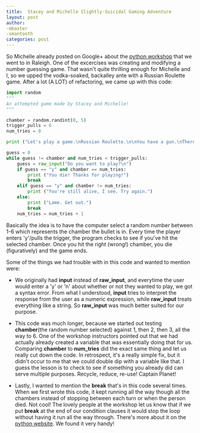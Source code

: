 ```yaml
---
title:  Stacey and Michelle Slightly-Suicidal Gaming Adventure
layout: post
author:
-mbaxter
-smantooth
categories: post
---
```


So Michelle already posted on Google+ about the [python workshop](https://plus.google.com/u/0/111805292479048821920/posts/HgrBGGLxbKi) that we 
went to in Raleigh.  One of the excercises was creating and modifying a number guessing game.  That wasn't quite thrilling enough for Michelle and I,
so we upped the vodka-soaked, backalley ante with a Russian Roulette game.  After a lot (A LOT) of refactoring, we came up with this code:

```python
import random
"""
An attempted game made by Stacey and Michelle!
"""

chamber = random.randint(0, 5)
trigger_pulls = 6
num_tries = 0

print ("Let's play a game.\nRussian Roulette.\n\nYou have a gun.\nThere is one bullet, and six chambers in the gun.\n\n\nGood luck.")

guess = 0
while guess != chamber and num_tries < trigger_pulls:
    guess = raw_input("Do you want to play?\n")
    if guess == "y" and chamber == num_tries:
        print ("You die! Thanks for playing!")
        break
    elif guess == "y" and chamber != num_tries:
        print ("You're still alive, I see. Try again.")
    else:
        print ("Lame. Get out.")
        break
    num_tries = num_tries + 1
```


Basically the idea is to have the computer select a random number between 1-6 which represents the chamber the bullet is in.  Every time the player
enters 'y'/pulls the trigger, the program checks to see if you've hit the selected chamber.  Once you hit the right (wrong!) chamber, you die
(figuratively) and the game ends.


Some of the things we had trouble with in this code and wanted to mention were:

*  We originally had __input__ instead of __raw_input__, and everytime the user would enter a 'y' or 'n' about whether or not they wanted to play, we got a syntax error.
From what I understood, __input__ tries to interpret the response from the user as a numeric expression, while __raw_input__ treats everything like a string.
So __raw_input__ was much better suited for our purpose.

*  This code was much longer, because we started out testing __chamber__(the random number selected) against 1, then 2, then 3, all the way to 6.  One of the
workshop instructors pointed out that we had actually already created a variable that was essentially doing that for us.  Comparing __chamber__ to __num_tries__
did the exact same thing and let us really cut down the code.  In retrospect, it's a really simple fix, but it didn't occur to me that we could
double dip with a variable like that.  I guess the lesson is to check to see if something you already did can serve multiple purposes.
Recycle, reduce, re-use!  Captain Planet!

*  Lastly, I wanted to mention the __break__ that's in this code several times.  When we first wrote this code, it kept running all the way though all the chambers instead
of stopping between each turn or when the person died.  Not cool!  The lovely people at the workshop let us know that if we put __break__ at the end of our condition
clauses it would stop the loop without having it run all the way through.  There's more about it on the [python website](http://docs.python.org/2/tutorial/controlflow.html#break-and-continue-statements-and-else-clauses-on-loops).  We found it very handy!
